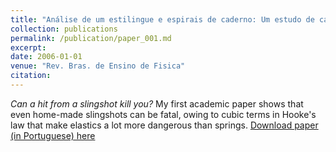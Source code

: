 ```yaml
---
title: "Análise de um estilingue e espirais de caderno: Um estudo de caso."
collection: publications
permalink: /publication/paper_001.md
excerpt:
date: 2006-01-01
venue: "Rev. Bras. de Ensino de Fisica"
citation:
---
```

_Can a hit from a slingshot kill you?_
My first academic paper shows that even home-made slingshots can
be fatal, owing to cubic terms in Hooke's law that make elastics
a lot more dangerous than springs.
[Download paper (in Portuguese) here](http://pfdamasceno.github.io/files/2006_Damasceno.pdf)

